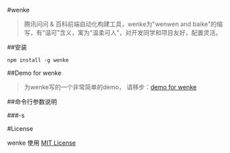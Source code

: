 #wenke

> 腾讯问问 & 百科前端自动化构建工具，wenke为"wenwen and baike"的缩写，有“温可”含义，寓为"温柔可人"，对开发同学和项目友好，配置灵活。


##安装
```
npm install -g wenke
```

##Demo for wenke
> 为wenke写的一个非常简单的demo， 请移步：<a href="https://github.com/skyaspnet/wenke-demo.git" target="_blank" title="专为wenke写的简单入门demo">demo for wenke</a>

##命令行参数说明

###-s


#License

wenke 使用 [MIT License](https://github.com/skyaspnet/wenke/blob/master/LICENSE, "wenke use MIT license")
